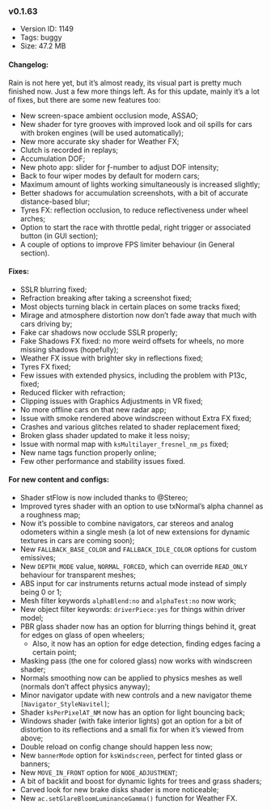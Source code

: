 ### v0.1.63

*   Version ID: 1149
*   Tags: buggy
*   Size: 47.2 MB

#### Changelog:

Rain is not here yet, but it’s almost ready, its visual part is pretty much finished now. Just a few more things left. As for this update, mainly it’s a lot of fixes, but there are some new features too:

*   New screen-space ambient occlusion mode, ASSAO;
*   New shader for tyre grooves with improved look and oil spills for cars with broken engines (will be used automatically);
*   New more accurate sky shader for Weather FX;
*   Clutch is recorded in replays;
*   Accumulation DOF;
*   New photo app: slider for ƒ-number to adjust DOF intensity;
*   Back to four wiper modes by default for modern cars;
*   Maximum amount of lights working simultaneously is increased slightly;
*   Better shadows for accumulation screenshots, with a bit of accurate distance-based blur;
*   Tyres FX: reflection occlusion, to reduce reflectiveness under wheel arches;
*   Option to start the race with throttle pedal, right trigger or associated button (in GUI section);
*   A couple of options to improve FPS limiter behaviour (in General section).

#### Fixes:

*   SSLR blurring fixed;
*   Refraction breaking after taking a screenshot fixed;
*   Most objects turning black in certain places on some tracks fixed;
*   Mirage and atmosphere distortion now don’t fade away that much with cars driving by;
*   Fake car shadows now occlude SSLR properly;
*   Fake Shadows FX fixed: no more weird offsets for wheels, no more missing shadows (hopefully);
*   Weather FX issue with brighter sky in reflections fixed;
*   Tyres FX fixed;
*   Few issues with extended physics, including the problem with P13c, fixed;
*   Reduced flicker with refraction;
*   Clipping issues with Graphics Adjustments in VR fixed;
*   No more offline cars on that new radar app;
*   Issue with smoke rendered above windscreen without Extra FX fixed;
*   Crashes and various glitches related to shader replacement fixed;
*   Broken glass shader updated to make it less noisy;
*   Issue with normal map with `ksMultilayer_fresnel_nm_ps` fixed;
*   New name tags function properly online;
*   Few other performance and stability issues fixed.

#### For new content and configs:

*   Shader stFlow is now included thanks to @Stereo;
*   Improved tyres shader with an option to use txNormal’s alpha channel as a roughness map;
*   Now it’s possible to combine navigators, car stereos and analog odometers within a single mesh (a lot of new extensions for dynamic textures in cars are coming soon);
*   New `FALLBACK_BASE_COLOR` and `FALLBACK_IDLE_COLOR` options for custom emissives;
*   New `DEPTH_MODE` value, `NORMAL_FORCED`, which can override `READ_ONLY` behaviour for transparent meshes;
*   ABS input for car instruments returns actual mode instead of simply being 0 or 1;
*   Mesh filter keywords `alphaBlend:no` and `alphaTest:no` now work;
*   New object filter keywords: `driverPiece:yes` for things within driver model;
*   PBR glass shader now has an option for blurring things behind it, great for edges on glass of open wheelers;
    *   Also, it now has an option for edge detection, finding edges facing a certain point;
*   Masking pass (the one for colored glass) now works with windscreen shader;
*   Normals smoothing now can be applied to physics meshes as well (normals don’t affect physics anyway);
*   Minor navigator update with new controls and a new navigator theme `[Navigator_StyleNavitel]`;
*   Shader `ksPerPixelAT_NM` now has an option for light bouncing back;
*   Windows shader (with fake interior lights) got an option for a bit of distortion to its reflections and a small fix for when it’s viewed from above;
*   Double reload on config change should happen less now;
*   New `bannerMode` option for `ksWindscreen`, perfect for tinted glass or banners;
*   New `MOVE_IN_FRONT` option for `NODE_ADJUSTMENT`;
*   A bit of backlit and boost for dynamic lights for trees and grass shaders;
*   Carved look for new brake disks shader is more noticeable;
*   New `ac.setGlareBloomLuminanceGamma()` function for Weather FX.
